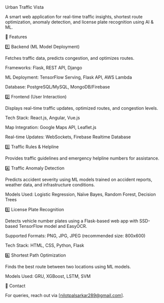 Urban Traffic Vista

A smart web application for real-time traffic insights, shortest route optimization, anomaly detection, and license plate recognition using AI & ML.

🚀 Features

1️⃣ Backend (ML Model Deployment)

Fetches traffic data, predicts congestion, and optimizes routes.

Frameworks: Flask, REST API, Django

ML Deployment: TensorFlow Serving, Flask API, AWS Lambda

Database: PostgreSQL/MySQL, MongoDB/Firebase

2️⃣ Frontend (User Interaction)

Displays real-time traffic updates, optimized routes, and congestion levels.

Tech Stack: React.js, Angular, Vue.js

Map Integration: Google Maps API, Leaflet.js

Real-time Updates: WebSockets, Firebase Realtime Database

3️⃣ Traffic Rules & Helpline

Provides traffic guidelines and emergency helpline numbers for assistance.

4️⃣ Traffic Anomaly Detection

Predicts accident severity using ML models trained on accident reports, weather data, and infrastructure conditions.

Models Used: Logistic Regression, Naïve Bayes, Random Forest, Decision Trees

5️⃣ License Plate Recognition

Detects vehicle number plates using a Flask-based web app with SSD-based TensorFlow model and EasyOCR.

Supported Formats: PNG, JPG, JPEG (recommended size: 800x600)

Tech Stack: HTML, CSS, Python, Flask

6️⃣ Shortest Path Optimization

Finds the best route between two locations using ML models.

Models Used: GRU, XGBoost, LSTM, SVM

📧 Contact

For queries, reach out via [nilotpalsarkar289@gmail.com].

